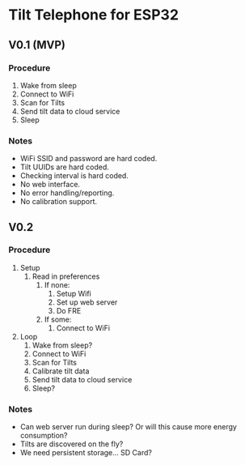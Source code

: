 # Tilt Telephone for ESP32

## V0.1 (MVP)

### Procedure
1. Wake from sleep
2. Connect to WiFi
3. Scan for Tilts
4. Send tilt data to cloud service
5. Sleep 

### Notes
* WiFi SSID and password are hard coded. 
* Tilt UUIDs are hard coded.
* Checking interval is hard coded.
* No web interface.
* No error handling/reporting.
* No calibration support.


## V0.2

### Procedure
1. Setup
    1. Read in preferences
        1. If none:
            1. Setup Wifi
            2. Set up web server
            3. Do FRE
        2. If some:
            1. Connect to WiFi
2. Loop
    1. Wake from sleep?
    2. Connect to WiFi
    3. Scan for Tilts
    4. Calibrate tilt data
    5. Send tilt data to cloud service
    6. Sleep?

### Notes
* Can web server run during sleep? Or will this cause more energy consumption?
* Tilts are discovered on the fly?
* We need persistent storage... SD Card?